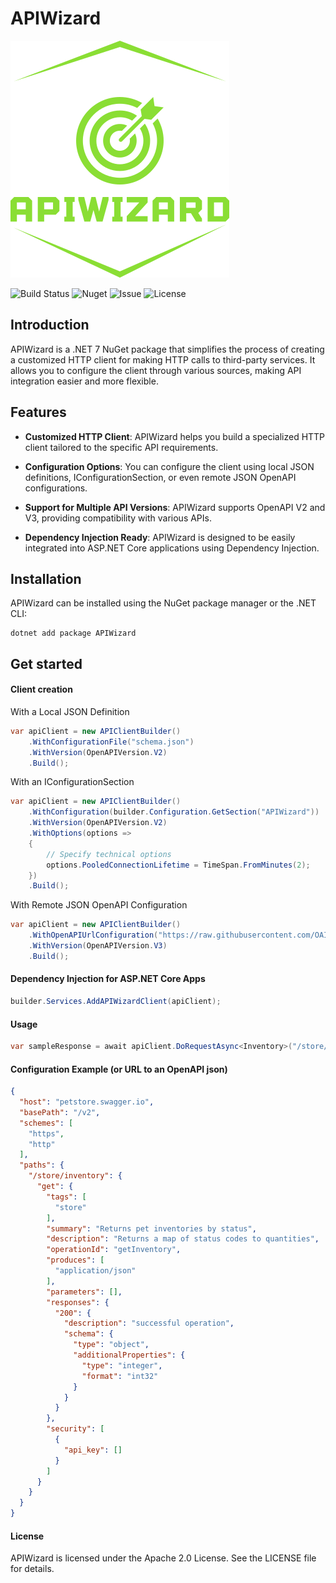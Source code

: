# APIWizard

![Logo](https://raw.githubusercontent.com/lucatorrisi/api-wizard/master/logo.png)

![Build Status](https://img.shields.io/appveyor/build/lucatorrisi/api-wizard) ![Nuget](https://img.shields.io/nuget/v/APIWizard) ![Issue](https://img.shields.io/github/issues/lucatorrisi/api-wizard) ![License](https://img.shields.io/github/license/lucatorrisi/api-wizard)

## Introduction

APIWizard is a .NET 7 NuGet package that simplifies the process of creating a customized HTTP client for making HTTP calls to third-party services. It allows you to configure the client through various sources, making API integration easier and more flexible.

## Features

- **Customized HTTP Client**: APIWizard helps you build a specialized HTTP client tailored to the specific API requirements.

- **Configuration Options**: You can configure the client using local JSON definitions, IConfigurationSection, or even remote JSON OpenAPI configurations.

- **Support for Multiple API Versions**: APIWizard supports OpenAPI V2 and V3, providing compatibility with various APIs.

- **Dependency Injection Ready**: APIWizard is designed to be easily integrated into ASP.NET Core applications using Dependency Injection.

## Installation

APIWizard can be installed using the NuGet package manager or the .NET CLI:

```shell
dotnet add package APIWizard
```
## Get started
#### Client creation
With a Local JSON Definition
```csharp
var apiClient = new APIClientBuilder()
    .WithConfigurationFile("schema.json")
    .WithVersion(OpenAPIVersion.V2)
    .Build();
```
With an IConfigurationSection
```csharp
var apiClient = new APIClientBuilder()
    .WithConfiguration(builder.Configuration.GetSection("APIWizard"))
    .WithVersion(OpenAPIVersion.V2)
    .WithOptions(options =>
    {
        // Specify technical options
        options.PooledConnectionLifetime = TimeSpan.FromMinutes(2);
    })
    .Build();
```
With Remote JSON OpenAPI Configuration
```csharp
var apiClient = new APIClientBuilder()
    .WithOpenAPIUrlConfiguration("https://raw.githubusercontent.com/OAI/OpenAPI-Specification/main/examples/v3.0/petstore-expanded.json")
    .WithVersion(OpenAPIVersion.V3)
    .Build();
```
#### Dependency Injection for ASP.NET Core Apps
```csharp
builder.Services.AddAPIWizardClient(apiClient);
```

#### Usage
```csharp
var sampleResponse = await apiClient.DoRequestAsync<Inventory>("/store/inventory", CancellationToken.None);
```

#### Configuration Example (or URL to an OpenAPI json)
```json
{
  "host": "petstore.swagger.io",
  "basePath": "/v2",
  "schemes": [
    "https",
    "http"
  ],
  "paths": {
    "/store/inventory": {
      "get": {
        "tags": [
          "store"
        ],
        "summary": "Returns pet inventories by status",
        "description": "Returns a map of status codes to quantities",
        "operationId": "getInventory",
        "produces": [
          "application/json"
        ],
        "parameters": [],
        "responses": {
          "200": {
            "description": "successful operation",
            "schema": {
              "type": "object",
              "additionalProperties": {
                "type": "integer",
                "format": "int32"
              }
            }
          }
        },
        "security": [
          {
            "api_key": []
          }
        ]
      }
    }
  }
}
```
#### License
APIWizard is licensed under the Apache 2.0 License. See the LICENSE file for details.

